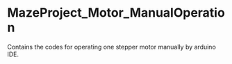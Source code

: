 # MazeProject_Motor_ManualOperation
Contains the codes for operating one stepper motor manually by arduino IDE.
